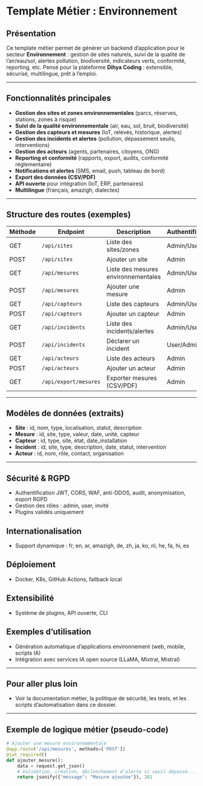 # Template Métier : Environnement

## Présentation

Ce template métier permet de générer un backend d’application pour le secteur **Environnement** : gestion de sites naturels, suivi de la qualité de l’air/eau/sol, alertes pollution, biodiversité, indicateurs verts, conformité, reporting, etc.
Pensé pour la plateforme **Dihya Coding** : extensible, sécurisé, multilingue, prêt à l’emploi.

---

## Fonctionnalités principales

- **Gestion des sites et zones environnementales** (parcs, réserves, stations, zones à risque)
- **Suivi de la qualité environnementale** (air, eau, sol, bruit, biodiversité)
- **Gestion des capteurs et mesures** (IoT, relevés, historique, alertes)
- **Gestion des incidents et alertes** (pollution, dépassement seuils, interventions)
- **Gestion des acteurs** (agents, partenaires, citoyens, ONG)
- **Reporting et conformité** (rapports, export, audits, conformité réglementaire)
- **Notifications et alertes** (SMS, email, push, tableau de bord)
- **Export des données (CSV/PDF)**
- **API ouverte** pour intégration (IoT, ERP, partenaires)
- **Multilingue** (français, amazigh, dialectes)

---

## Structure des routes (exemples)

| Méthode | Endpoint                      | Description                        | Authentification |
|---------|-------------------------------|------------------------------------|------------------|
| GET     | `/api/sites`                  | Liste des sites/zones              | Admin/User       |
| POST    | `/api/sites`                  | Ajouter un site                    | Admin            |
| GET     | `/api/mesures`                | Liste des mesures environnementales | Admin/User       |
| POST    | `/api/mesures`                | Ajouter une mesure                 | Admin            |
| GET     | `/api/capteurs`               | Liste des capteurs                 | Admin/User       |
| POST    | `/api/capteurs`               | Ajouter un capteur                 | Admin            |
| GET     | `/api/incidents`              | Liste des incidents/alertes        | Admin/User       |
| POST    | `/api/incidents`              | Déclarer un incident               | User/Admin       |
| GET     | `/api/acteurs`                | Liste des acteurs                  | Admin            |
| POST    | `/api/acteurs`                | Ajouter un acteur                  | Admin            |
| GET     | `/api/export/mesures`         | Exporter mesures (CSV/PDF)         | Admin            |

---

## Modèles de données (extraits)

- **Site** : id, nom, type, localisation, statut, description
- **Mesure** : id, site, type, valeur, date, unité, capteur
- **Capteur** : id, type, site, état, date_installation
- **Incident** : id, site, type, description, date, statut, intervention
- **Acteur** : id, nom, rôle, contact, organisation

---

## Sécurité & RGPD

- Authentification JWT, CORS, WAF, anti-DDOS, audit, anonymisation, export RGPD
- Gestion des rôles : admin, user, invité
- Plugins validés uniquement

## Internationalisation

- Support dynamique : fr, en, ar, amazigh, de, zh, ja, ko, nl, he, fa, hi, es

## Déploiement

- Docker, K8s, GitHub Actions, fallback local

## Extensibilité

- Système de plugins, API ouverte, CLI

## Exemples d’utilisation

- Génération automatique d’applications environnement (web, mobile, scripts IA)
- Intégration avec services IA open source (LLaMA, Mixtral, Mistral)

---

## Pour aller plus loin

- Voir la documentation métier, la politique de sécurité, les tests, et les scripts d’automatisation dans ce dossier.

---

## Exemple de logique métier (pseudo-code)

```python
# Ajouter une mesure environnementale
@app.route('/api/mesures', methods=['POST'])
@jwt_required()
def ajouter_mesure():
    data = request.get_json()
    # Validation, création, déclenchement d’alerte si seuil dépassé...
    return jsonify({"message": "Mesure ajoutée"}), 201
```
